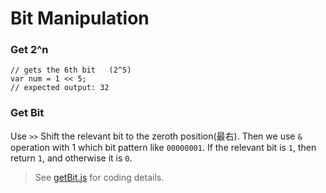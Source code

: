 # Bit Manipulation

### Get 2^n

```
// gets the 6th bit   (2^5)
var num = 1 << 5; 
// expected output: 32
```


### Get Bit

Use `>>` Shift the relevant bit to the zeroth position(最右). Then we use `&` operation with 1 which bit pattern like `00000001`. If the relevant bit is `1`, then return `1`, and otherwise it is `0`.

> See [getBit.js](./getBit.js) for coding details.
